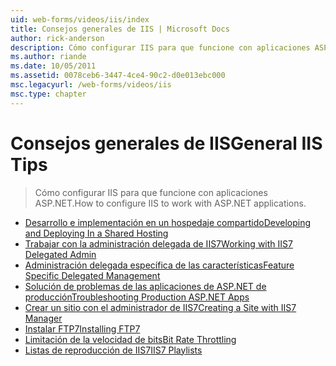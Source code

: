 ```yaml
---
uid: web-forms/videos/iis/index
title: Consejos generales de IIS | Microsoft Docs
author: rick-anderson
description: Cómo configurar IIS para que funcione con aplicaciones ASP.NET.
ms.author: riande
ms.date: 10/05/2011
ms.assetid: 0078ceb6-3447-4ce4-90c2-d0e013ebc000
msc.legacyurl: /web-forms/videos/iis
msc.type: chapter
---
```

<a name="general-iis-tips"></a><span data-ttu-id="98b48-103">Consejos generales de IIS</span><span class="sxs-lookup"><span data-stu-id="98b48-103">General IIS Tips</span></span>
====================
> <span data-ttu-id="98b48-104">Cómo configurar IIS para que funcione con aplicaciones ASP.NET.</span><span class="sxs-lookup"><span data-stu-id="98b48-104">How to configure IIS to work with ASP.NET applications.</span></span>


- [<span data-ttu-id="98b48-105">Desarrollo e implementación en un hospedaje compartido</span><span class="sxs-lookup"><span data-stu-id="98b48-105">Developing and Deploying In a Shared Hosting</span></span>](developing-and-deploying-in-a-shared-hosting.md)
- [<span data-ttu-id="98b48-106">Trabajar con la administración delegada de IIS7</span><span class="sxs-lookup"><span data-stu-id="98b48-106">Working with IIS7 Delegated Admin</span></span>](working-with-iis7-deligated-admin.md)
- [<span data-ttu-id="98b48-107">Administración delegada específica de las características</span><span class="sxs-lookup"><span data-stu-id="98b48-107">Feature Specific Delegated Management</span></span>](feature-specific-delegated-management.md)
- [<span data-ttu-id="98b48-108">Solución de problemas de las aplicaciones de ASP.NET de producción</span><span class="sxs-lookup"><span data-stu-id="98b48-108">Troubleshooting Production ASP.NET Apps</span></span>](troubleshooting-production-aspnet-apps.md)
- [<span data-ttu-id="98b48-109">Crear un sitio con el administrador de IIS7</span><span class="sxs-lookup"><span data-stu-id="98b48-109">Creating a Site with IIS7 Manager</span></span>](creating-a-site-with-iis7-manager.md)
- [<span data-ttu-id="98b48-110">Instalar FTP7</span><span class="sxs-lookup"><span data-stu-id="98b48-110">Installing FTP7</span></span>](installing-ftp7.md)
- [<span data-ttu-id="98b48-111">Limitación de la velocidad de bits</span><span class="sxs-lookup"><span data-stu-id="98b48-111">Bit Rate Throttling</span></span>](bit-rate-throttling.md)
- [<span data-ttu-id="98b48-112">Listas de reproducción de IIS7</span><span class="sxs-lookup"><span data-stu-id="98b48-112">IIS7 Playlists</span></span>](iis7-playlists.md)
